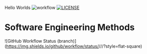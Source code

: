 Hello Worlds
![workflow](https://github.com/<Kaamini-22>/<sem>/actions/workflows/main.yml/badge.svg)
[![LICENSE](https://img.shields.io/github/license/<github-username>/sem.svg?style=flat-square)](https://github.com/<github-username>/sem/blob/master/LICENSE)

# Software Engineering Methods
![GitHub Workflow Status (branch)](https://img.shields.io/github/workflow/status/<Kaamini-22>/<sem>/<action name taken from main.yml>/<branch>?style=flat-square)